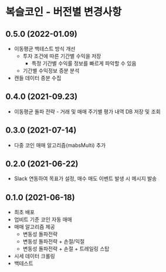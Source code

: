 
#  복슬코인 - 버전별 변경사항

## 0.5.0 (2022-01.09)
- 이동평균 백테스트 방식 개선 
  - 투자 조건에 따른 기간별 수익을 저장
    - 특정 기간별 수익률 정보를 빠르게 파악할 수 있음
  - 기간별 수익정보 증분 분석 
- 캔들 데이터 증분 수집

## 0.4.0 (2021-09.23)
- 이동평균 돌파 전략 - 거래 및 매매 주기별 평가 내역 DB 저장 및 조회

## 0.3.0 (2021-07-14)
- 다중 코인 매매 알고리즘(mabsMulti) 추가

## 0.2.0 (2021-06-22)
- Slack 연동하여 목표가 설정, 매수 매도 이벤트 발생 시 메시지 발송

## 0.1.0 (2021-06-18)
- 최초 배포
- 업비트 기준 코인 자동 매매
- 매매 알고리즘 제공
    - 변동성 돌파전략
    - 변동성 돌파전략 + 손절/익절
    - 변동성 돌파전략 + 손절 + 트레일링 스탑
- 시세 데이터 크롤링
- 백테스트 
